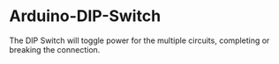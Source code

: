 # Arduino-DIP-Switch
The DIP Switch will toggle power for the multiple circuits, completing or breaking the connection.
